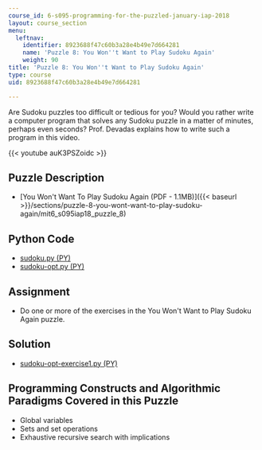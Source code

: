 ```yaml
---
course_id: 6-s095-programming-for-the-puzzled-january-iap-2018
layout: course_section
menu:
  leftnav:
    identifier: 8923688f47c60b3a28e4b49e7d664281
    name: 'Puzzle 8: You Won''t Want to Play Sudoku Again'
    weight: 90
title: 'Puzzle 8: You Won''t Want to Play Sudoku Again'
type: course
uid: 8923688f47c60b3a28e4b49e7d664281

---
```


Are Sudoku puzzles too difficult or tedious for you? Would you rather write a computer program that solves any Sudoku puzzle in a matter of minutes, perhaps even seconds? Prof. Devadas explains how to write such a program in this video.

{{< youtube auK3PSZoidc >}}

Puzzle Description
------------------

*   [You Won't Want To Play Sudoku Again (PDF - 1.1MB)]({{< baseurl >}}/sections/puzzle-8-you-wont-want-to-play-sudoku-again/mit6_s095iap18_puzzle_8)

Python Code
-----------

*   [sudoku.py (PY)](/coursemedia/6-s095-programming-for-the-puzzled-january-iap-2018/af619b1e898cb9e5e9a63f2f97bcc9f6_sudoku.py)
*   [sudoku-opt.py (PY)](/coursemedia/6-s095-programming-for-the-puzzled-january-iap-2018/fe7b4c09ce0e2db0d4789a8f0dcc25da_sudoku-opt.py)

Assignment
----------

*   Do one or more of the exercises in the You Won't Want to Play Sudoku Again puzzle.

Solution
--------

*   [sudoku-opt-exercise1.py (PY)](/coursemedia/6-s095-programming-for-the-puzzled-january-iap-2018/ba74c35c87db1436afae84ae60eca56f_sudoku-opt-exercise1.py)

Programming Constructs and Algorithmic Paradigms Covered in this Puzzle
-----------------------------------------------------------------------

*   Global variables
*   Sets and set operations
*   Exhaustive recursive search with implications